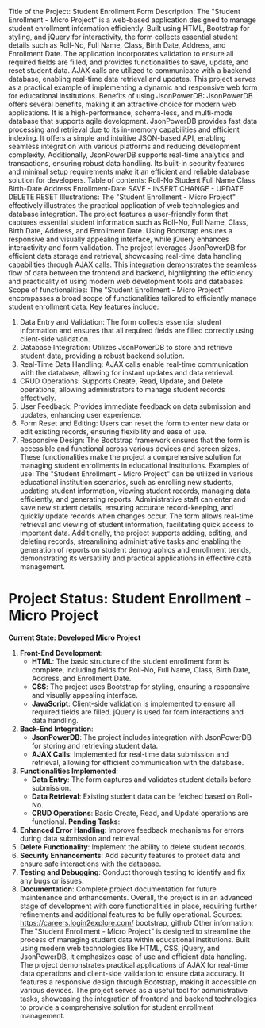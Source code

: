 Title of the Project: Student Enrollment Form
Description: The "Student Enrollment - Micro Project" is a web-based application designed to manage student enrollment information efficiently. Built using HTML, Bootstrap for styling, and jQuery for interactivity, the form collects essential student details such as Roll-No, Full Name, Class, Birth Date, Address, and Enrollment Date. The application incorporates validation to ensure all required fields are filled, and provides functionalities to save, update, and reset student data. AJAX calls are utilized to communicate with a backend database, enabling real-time data retrieval and updates. This project serves as a practical example of implementing a dynamic and responsive web form for educational institutions.
Benefits of using JsonPowerDB: JsonPowerDB offers several benefits, making it an attractive choice for modern web applications. It is a high-performance, schema-less, and multi-mode database that supports agile development. JsonPowerDB provides fast data processing and retrieval due to its in-memory capabilities and efficient indexing. It offers a simple and intuitive JSON-based API, enabling seamless integration with various platforms and reducing development complexity. Additionally, JsonPowerDB supports real-time analytics and transactions, ensuring robust data handling. Its built-in security features and minimal setup requirements make it an efficient and reliable database solution for developers.
Table of contents: Roll-No Student Full Name Class Birth-Date Address Enrollment-Date SAVE - INSERT CHANGE - UPDATE DELETE RESET
Illustrations: The "Student Enrollment - Micro Project" effectively illustrates the practical application of web technologies and database integration. The project features a user-friendly form that captures essential student information such as Roll-No, Full Name, Class, Birth Date, Address, and Enrollment Date. Using Bootstrap ensures a responsive and visually appealing interface, while jQuery enhances interactivity and form validation. The project leverages JsonPowerDB for efficient data storage and retrieval, showcasing real-time data handling capabilities through AJAX calls. This integration demonstrates the seamless flow of data between the frontend and backend, highlighting the efficiency and practicality of using modern web development tools and databases.
Scope of functionalities: The "Student Enrollment - Micro Project" encompasses a broad scope of functionalities tailored to efficiently manage student enrollment data. Key features include:
1. Data Entry and Validation: The form collects essential student information and ensures that all required fields are filled correctly using client-side validation.
2. Database Integration: Utilizes JsonPowerDB to store and retrieve student data, providing a robust backend solution.
3. Real-Time Data Handling: AJAX calls enable real-time communication with the database, allowing for instant updates and data retrieval.
4. CRUD Operations: Supports Create, Read, Update, and Delete operations, allowing administrators to manage student records effectively.
5. User Feedback: Provides immediate feedback on data submission and updates, enhancing user experience.
6. Form Reset and Editing: Users can reset the form to enter new data or edit existing records, ensuring flexibility and ease of use.
7. Responsive Design: The Bootstrap framework ensures that the form is accessible and functional across various devices and screen sizes.
These functionalities make the project a comprehensive solution for managing student enrollments in educational institutions.
Examples of use: The "Student Enrollment - Micro Project" can be utilized in various educational institution scenarios, such as enrolling new students, updating student information, viewing student records, managing data efficiently, and generating reports. Administrative staff can enter and save new student details, ensuring accurate record-keeping, and quickly update records when changes occur. The form allows real-time retrieval and viewing of student information, facilitating quick access to important data. Additionally, the project supports adding, editing, and deleting records, streamlining administrative tasks and enabling the generation of reports on student demographics and enrollment trends, demonstrating its versatility and practical applications in effective data management.
# Project Status: Student Enrollment - Micro Project
**Current State: Developed Micro Project**
1. **Front-End Development**:
   - **HTML**: The basic structure of the student enrollment form is complete, including fields for Roll-No, Full Name, Class, Birth Date, Address, and Enrollment Date.
   - **CSS**: The project uses Bootstrap for styling, ensuring a responsive and visually appealing interface.
   - **JavaScript**: Client-side validation is implemented to ensure all required fields are filled. jQuery is used for form interactions and data handling.
2. **Back-End Integration**:
   - **JsonPowerDB**: The project includes integration with JsonPowerDB for storing and retrieving student data.
   - **AJAX Calls**: Implemented for real-time data submission and retrieval, allowing for efficient communication with the database.
3. **Functionalities Implemented**:
   - **Data Entry**: The form captures and validates student details before submission.
   - **Data Retrieval**: Existing student data can be fetched based on Roll-No.
   - **CRUD Operations**: Basic Create, Read, and Update operations are functional.
**Pending Tasks**:
1. **Enhanced Error Handling**: Improve feedback mechanisms for errors during data submission and retrieval.
2. **Delete Functionality**: Implement the ability to delete student records.
3. **Security Enhancements**: Add security features to protect data and ensure safe interactions with the database.
4. **Testing and Debugging**: Conduct thorough testing to identify and fix any bugs or issues.
5. **Documentation**: Complete project documentation for future maintenance and enhancements.
Overall, the project is in an advanced stage of development with core functionalities in place, requiring further refinements and additional features to be fully operational.
Sources: https://careers.login2explore.com/
         bootstrap, github
Other information: The "Student Enrollment - Micro Project" is designed to streamline the process of managing student data within educational institutions. Built using modern web technologies like HTML, CSS, jQuery, and JsonPowerDB, it emphasizes ease of use and efficient data handling. The project demonstrates practical applications of AJAX for real-time data operations and client-side validation to ensure data accuracy. It features a responsive design through Bootstrap, making it accessible on various devices. The project serves as a useful tool for administrative tasks, showcasing the integration of frontend and backend technologies to provide a comprehensive solution for student enrollment management.
